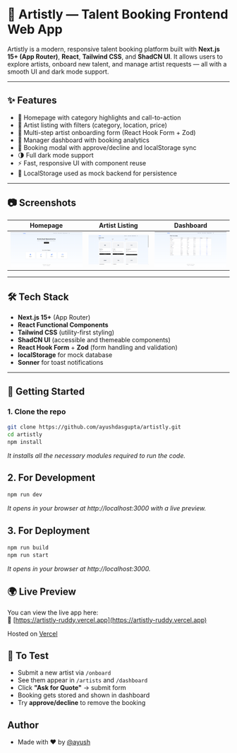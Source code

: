 # 🎨 Artistly — Talent Booking Frontend Web App

Artistly is a modern, responsive talent booking platform built with **Next.js 15+ (App Router)**, **React**, **Tailwind CSS**, and **ShadCN UI**. It allows users to explore artists, onboard new talent, and manage artist requests — all with a smooth UI and dark mode support.

---

## ✨ Features

- 🌟 Homepage with category highlights and call-to-action
- 🎤 Artist listing with filters (category, location, price)
- 📝 Multi-step artist onboarding form (React Hook Form + Zod)
- 🧮 Manager dashboard with booking analytics
- 🧾 Booking modal with approve/decline and localStorage sync
- 🌗 Full dark mode support
- ⚡ Fast, responsive UI with component reuse
- 💾 LocalStorage used as mock backend for persistence

---

## 📷 Screenshots

| Homepage | Artist Listing | Dashboard |
|---------|----------------|-----------|
| ![Home](./screenshots/home.png) | ![Listing](./screenshots/listing.png) | ![Dashboard](./screenshots/dashboard.png) |

---

## 🛠 Tech Stack

- **Next.js 15+** (App Router)
- **React Functional Components**
- **Tailwind CSS** (utility-first styling)
- **ShadCN UI** (accessible and themeable components)
- **React Hook Form** + **Zod** (form handling and validation)
- **localStorage** for mock database
- **Sonner** for toast notifications

---

## 🚀 Getting Started

### 1. Clone the repo

```bash
git clone https://github.com/ayushdasgupta/artistly.git
cd artistly
npm install
```
*It installs all the necessary modules required to run the code.*
## 2. For Development
```bash
npm run dev
```
*It opens in your browser at http://localhost:3000 with a live preview.*
## 3. For Deployment 

```bash
npm run build
npm run start
```
*It opens in your browser at http://localhost:3000.*

## 🌍 Live Preview

You can view the live app here:  
🔗 [https://artistly-ruddy.vercel.app](https://artistly-ruddy.vercel.app)

 Hosted on [Vercel](https://vercel.com)


## 🧪 To Test
- Submit a new artist via ```/onboard```
- See them appear in ```/artists``` and ```/dashboard```
- Click **"Ask for Quote"** → submit form
- Booking gets stored and shown in dashboard
- Try **approve/decline** to remove the booking

## Author

- Made with ❤️ by  [@ayush](https://www.github.com/ayushdasgupta)
